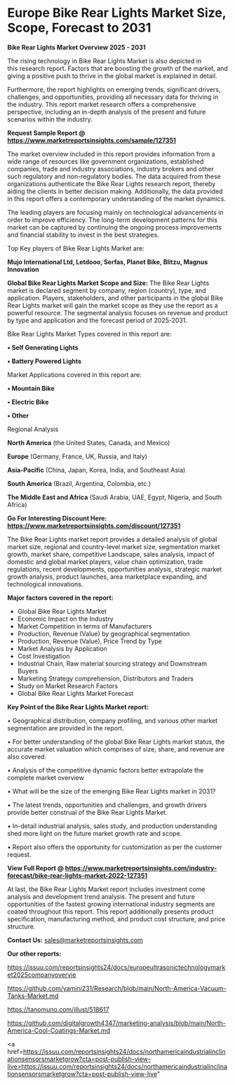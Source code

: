 # Europe Bike Rear Lights Market Size, Scope, Forecast to 2031

<Strong> Bike Rear Lights Market Overview 2025 - 2031</strong>

The rising technology in Bike Rear Lights Market is also depicted in this research report. Factors that are boosting the growth of the market, and giving a positive push to thrive in the global market is explained in detail.

Furthermore, the report highlights on emerging trends, significant drivers, challenges, and opportunities, providing all necessary data for thriving in the industry. This report market research offers a comprehensive perspective, including an in-depth analysis of the present and future scenarios within the industry.

<strong>Request Sample Report @ <a href=https://www.marketreportsinsights.com/sample/127351>https://www.marketreportsinsights.com/sample/127351</a></strong>

The market overview included in this report provides information from a wide range of resources like government organizations, established companies, trade and industry associations, industry brokers and other such regulatory and non-regulatory bodies. The data acquired from these organizations authenticate the Bike Rear Lights research report, thereby aiding the clients in better decision making. Additionally, the data provided in this report offers a contemporary understanding of the market dynamics.

The leading players are focusing mainly on technological advancements in order to improve efficiency. The long-term development patterns for this market can be captured by continuing the ongoing process improvements and financial stability to invest in the best strategies.

Top Key players of Bike Rear Lights Market are:

<strong>Mujo International Ltd, Letdooo, Serfas, Planet Bike, Blitzu, Magnus Innovation</strong>

<strong><b>Global Bike Rear Lights Market Scope and Size:</b></strong>
The Bike Rear Lights market is declared segment by company, region (country), type, and application. Players, stakeholders, and other participants in the global Bike Rear Lights market will gain the market scope as they use the report as a powerful resource. The segmental analysis focuses on revenue and product by type and application and the forecast period of 2025-2031.

Bike Rear Lights Market Types covered in this report are:

<strong>• Self Generating Lights

• Battery Powered Lights</strong>

Market Applications covered in this report are:

<strong>• Mountain Bike

• Electric Bike

• Other</strong> 

Regional Analysis

<strong>North America</strong> (the United States, Canada, and Mexico)

<strong>Europe</strong> (Germany, France, UK, Russia, and Italy)

<strong>Asia-Pacific</strong> (China, Japan, Korea, India, and Southeast Asia)

<strong>South America</strong> (Brazil, Argentina, Colombia, etc.)

<strong>The Middle East and Africa</strong> (Saudi Arabia, UAE, Egypt, Nigeria, and South Africa)

<strong>Go For Interesting Discount Here: <a href=https://www.marketreportsinsights.com/discount/127351>https://www.marketreportsinsights.com/discount/127351</a></strong>

The Bike Rear Lights market report provides a detailed analysis of global market size, regional and country-level market size, segmentation market growth, market share, competitive Landscape, sales analysis, impact of domestic and global market players, value chain optimization, trade regulations, recent developments, opportunities analysis, strategic market growth analysis, product launches, area marketplace expanding, and technological innovations.

<strong><b>Major factors covered in the report:</b></strong>
<ul>
  <li>Global Bike Rear Lights Market </li>
  <li>Economic Impact on the Industry</li>
  <li>Market Competition in terms of Manufacturers</li>
  <li>Production, Revenue (Value) by geographical segmentation</li>
  <li>Production, Revenue (Value), Price Trend by Type</li>
  <li>Market Analysis by Application</li>
  <li>Cost Investigation</li>
  <li>Industrial Chain, Raw material sourcing strategy and Downstream Buyers</li>
  <li>Marketing Strategy comprehension, Distributors and Traders</li>
  <li>Study on Market Research Factors</li>
  <li>Global Bike Rear Lights Market Forecast</li>
</ul>

<strong><b>Key Point of the Bike Rear Lights Market report:</b></strong>

• Geographical distribution, company profiling, and various other market segmentation are provided in the report.

• For better understanding of the global Bike Rear Lights market status, the accurate market valuation which comprises of size, share, and revenue are also covered.

• Analysis of the competitive dynamic factors better extrapolate the complete market overview

• What will be the size of the emerging Bike Rear Lights market in 2031?

• The latest trends, opportunities and challenges, and growth drivers provide better construal of the Bike Rear Lights Market.

• In-detail industrial analysis, sales study, and production understanding shed more light on the future market growth rate and scope.

• Report also offers the opportunity for customization as per the customer request.

<strong><b>View Full Report @ <a href=https://www.marketreportsinsights.com/industry-forecast/bike-rear-lights-market-2022-127351>https://www.marketreportsinsights.com/industry-forecast/bike-rear-lights-market-2022-127351</a></b></strong>


At last, the Bike Rear Lights Market report includes investment come analysis and development trend analysis. The present and future opportunities of the fastest growing international industry segments are coated throughout this report. This report additionally presents product specification, manufacturing method, and product cost structure, and price structure.

<strong>Contact Us:</strong>
sales@marketreportsinsights.com

<strong>Our other reports:</strong>

<a href=https://issuu.com/reportsinsights24/docs/europeultrasonictechnologymarket2025companyovervie>https://issuu.com/reportsinsights24/docs/europeultrasonictechnologymarket2025companyovervie</a>

<a href=https://github.com/yamini231/Research/blob/main/North-America-Vacuum-Tanks-Market.md>https://github.com/yamini231/Research/blob/main/North-America-Vacuum-Tanks-Market.md</a>

<a href=https://tanomuno.com/illust/518617>https://tanomuno.com/illust/518617</a>

<a href=https://github.com/digitalgrowth4347/marketing-analysis/blob/main/North-America-Cool-Coatings-Market.md>https://github.com/digitalgrowth4347/marketing-analysis/blob/main/North-America-Cool-Coatings-Market.md</a>

<a href=https://issuu.com/reportsinsights24/docs/northamericaindustrialinclinationsensorsmarketgrow?cta=post-publish-view-live>https://issuu.com/reportsinsights24/docs/northamericaindustrialinclinationsensorsmarketgrow?cta=post-publish-view-live</a>"
